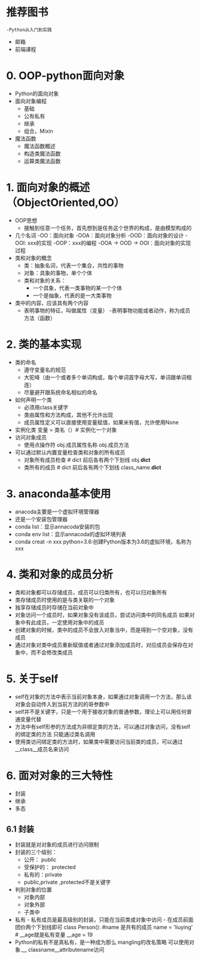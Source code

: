 # 推荐图书
    -Python从入门到实践
- 邮箱
- 前端课程

# 0. OOP-python面向对象
- Python的面向对象
- 面向对象编程
    - 基础
    - 公有私有
    - 继承
    - 组合，Mixin
- 魔法函数
    - 魔法函数概述
    - 构造类魔法函数
    - 运算类魔法函数
    
# 1. 面向对象的概述（ObjectOriented,OO）
- OOP思想
    - 接触到任意一个任务，首先想到是任务这个世界的构成，是由模型构成的
- 几个名词
    -OO：面向对象
    -OOA：面向对象分析
    -OOD：面向对象的设计
    -OOI: xxx的实现
    -OOP：xxx的编程
    -OOA -> OOD -> OOI：面向对象的实现过程
- 类和对象的概念
    - 类：抽象名词，代表一个集合，共性的事物
    - 对象：具象的事物，单个个体
    - 类和对象的关系：
        - 一个具象，代表一类事物的某一个个体
        - 一个是抽象，代表的是一大类事物
- 类中的内容，应该具有两个内容
    - 表明事物的特征，叫做属性（变量）
    -表明事物功能或者动作，称为成员方法（函数）
    
 # 2. 类的基本实现
- 类的命名
    - 遵守变量名的规范
    - 大驼峰（由一个或者多个单词构成，每个单词首字母大写，单词跟单词相连）
    - 尽量避开跟系统命名相似的命名
- 如何声明一个类
    - 必须用class关键字
    - 类由属性和方法构成，其他不允许出现
    - 成员属性定义可以直接使用变量赋值，如果米有值，允许使用None
- 实例化类
                    变量 = 类名（）# 实例化一个对象
- 访问对象成员
    - 使用点操作符
                    obj.成员属性名称
                    obj.成员方法
- 可以通过默认内置变量检查类和对象的所有成员
    - 对象所有成员检查
                            # dict 前后各有两个下划线
                            obj.__dict__
    - 类所有的成员
                            # dict 前后各有两个下划线
                            class_name.__dict__
 
# 3. anaconda基本使用
- anacoda主要是一个虚拟环境管理器
- 还是一个安装包管理器
- conda list：显示annacoda安装的包
- conda env list：显示annacoda的虚拟环境列表
- conda creat -n xxx python=3.6:创建Python版本为3.6的虚拟环境，名称为xxx

# 4. 类和对象的成员分析
- 类和对象都可以存储成员，成员可以归类所有，也可以归对象所有
- 类存储成员时使用的是与类关联的一个对象
- 独享存储成员时存储在当前对象中
- 对象访问一个成员时，如果对象没有该成员，尝试访问类中的同名成员
          如果对象中有此成员，一定使用对象中的成员
- 创建对象的时候，类中的成员不会放入对象当中，而是得到一个空对象，没有成员
- 通过对象对类中成员重新赋值或者通过对象添加成员时，对应成员会保存在对象中，而不会修改类成员

# 5. 关于self
- self在对象的方法中表示当前对象本身，如果通过对象调用一个方法，那么该对象会自动传入到当前方法的的哥参数中
- self并不是关键字，只是一个用于接收对象的普通参数，理论上可以用任何普通变量代替
- 方法中有self形参的方法成为非绑定类的方法，可以通过对象访问，没有self的绑定类的方法
  只能通过类名调用
- 使用类访问绑定类的方法时，如果类中需要访问当前类的成员，可以通过__class__成员名来访问

# 6. 面对对象的三大特性
- 封装
- 继承
- 多态

## 6.1 封装
- 封装就是对对象的成员进行访问限制
- 封装的三个级别：
     - 公开： public
     - 受保护的： protected
     - 私有的：private
     - public,private ,protected不是关键字
- 判别对象的位置
     - 对象内部
     - 对象外部
     - 子类中
- 私有
              - 私有成员是最高级别的封装，只能在当前类或对象中访问
              - 在成员前面团价两个下划线即可
                        class Person():
                                #name 是共有的成员
                                name = 'liuying'
                                # __age就是私有变量
                                __age = 19
- Python的私有不是真私有，是一种成为那么 mangling的改名策略
可以使用对象.__ classname__attributename访问
 

